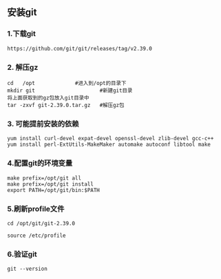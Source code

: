 ## 安装git
### 1.下载git
```
https://github.com/git/git/releases/tag/v2.39.0
```
### 2. 解压gz
```shell
cd   /opt 			  #进入到/opt的目录下
mkdir git        			  #新建git目录
将上面获取到的gz包放入git目录中
tar -zxvf git-2.39.0.tar.gz   #解压gz包
```
### 3. 可能提前安装的依赖
```shell
yum install curl-devel expat-devel openssl-devel zlib-devel gcc-c++ 
yum install perl-ExtUtils-MakeMaker automake autoconf libtool make
```
### 4.配置git的环境变量
```shell
make prefix=/opt/git all      
make prefix=/opt/git install
export PATH=/opt/git/bin:$PATH
```

### 5.刷新profile文件
```shell
cd /opt/git/git-2.39.0

source /etc/profile
```

### 6.验证git
```shell
git --version
```


